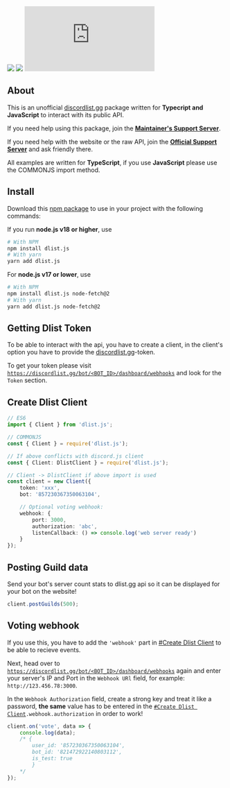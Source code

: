 [![](https://img.shields.io/discord/828676951023550495?color=5865F2&logo=discord&logoColor=white)](https://lunish.nl/support)
![](https://img.shields.io/npm/dt/dlist.js.svg?maxAge=3600)
![](https://img.shields.io/npm/v/dlist.js?maxAge=3600)
## About
This is an unofficial [discordlist.gg]() package written for **Typecript and JavaScript** to interact with its public API.

If you need help using this package, join the **[Maintainer's Support Server](https://discord.com/invite/yYd6YKHQZH)**.

If you need help with the website or the raw API, join the **[Official Support Server](https://discord.gg/GSRYbjFpvn)** and ask friendly there.

All examples are written for **TypeScript**, if you use **JavaScript** please use the COMMONJS import method.

## Install
Download this [npm package](https://www.npmjs.com/package/dlist.js) to use in your project with the following commands:

If you run **node.js v18 or higher**, use
```bash
# With NPM
npm install dlist.js
# With yarn
yarn add dlist.js
```

For **node.js v17 or lower**, use
```bash
# With NPM
npm install dlist.js node-fetch@2
# With yarn
yarn add dlist.js node-fetch@2
```

## Getting Dlist Token
To be able to interact with the api, you have to create a client, in the client's option you have to provide the [discordlist.gg]()-token. <br />

To get your token please visit [`https://discordlist.gg/bot/<BOT_ID>/dashboard/webhooks`](https://discordlist.gg/bot/<BOT_ID>/dashboard/webhooks) and look for the `Token` section.

## Create Dlist Client
```ts
// ES6
import { Client } from 'dlist.js';

// COMMONJS
const { Client } = require('dlist.js');

// If above conflicts with discord.js client
const { Client: DlistClient } = require('dlist.js');

// Client -> DlistClient if above import is used
const client = new Client({
    token: 'xxx',
    bot: '857230367350063104',

    // Optional voting webhook:
    webhook: {
        port: 3000,
        authorization: 'abc',
        listenCallback: () => console.log('web server ready')
    }
});
```

## Posting Guild data
Send your bot's server count stats to dlist.gg api so it can be displayed for your bot on the website!
```ts
client.postGuilds(500);
```

## Voting webhook
If you use this, you have to add the `'webhook'` part in [#Create Dlist Client](#Create-Dlist-Client) to be able to recieve events.

Next, head over to [`https://discordlist.gg/bot/<BOT_ID>/dashboard/webhooks`](https://discordlist.gg/bot/<BOT_ID>/dashboard/webhooks) again and enter your server's IP and Port in the `Webhook URl` field, for example: `http://123.456.78:3000`.

In the `Webhook Authorization` field, create a strong key and treat it like a password, **the same** value has to be entered in the [`#Create Dlist Client`](#Create-Dlist-Client)`.webhook.authorization` in order to work!
```ts
client.on('vote', data => {
    console.log(data);
    /* {
        user_id: '857230367350063104',
        bot_id: '821472922140803112', 
        is_test: true
        }
    */
});

```
